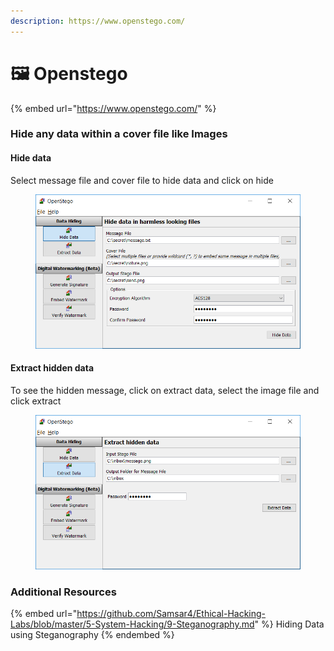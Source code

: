 ```yaml
---
description: https://www.openstego.com/
---
```


# 🖼 Openstego

{% embed url="https://www.openstego.com/" %}

### Hide any data within a cover file like Images <a href="#user-content-openstego--hide-any-data-within-a-cover-file-like-images" id="user-content-openstego--hide-any-data-within-a-cover-file-like-images"></a>

#### Hide data

Select message file and cover file to hide data and click on hide

<figure><img src="../../.gitbook/assets/image (4).png" alt=""><figcaption></figcaption></figure>

#### Extract hidden data

To see the hidden message, click on extract data, select the image file and click extract

<figure><img src="../../.gitbook/assets/image (5).png" alt=""><figcaption></figcaption></figure>

### Additional Resources

{% embed url="https://github.com/Samsar4/Ethical-Hacking-Labs/blob/master/5-System-Hacking/9-Steganography.md" %}
Hiding Data using Steganography
{% endembed %}
